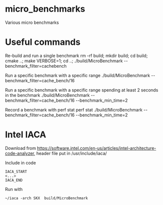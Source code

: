 # micro_benchmarks
Various micro benchmarks

# Useful commands

Re-build and run a single benchmark
    rm -rf build; mkdir build; cd build; cmake ..; make VERBOSE=1; cd ..; ./build/MicroBenchmark --benchmark_filter=cachebench

Run a specific benchmark with a specific range
    ./build/MicroBenchmark --benchmark_filter=cache_bench/16

Run a specific benchmark with a specific range spending at least 2 seconds in the benchmark
    ./build/MicroBenchmark --benchmark_filter=cache_bench/16 --benchmark_min_time=2

Record a benchmark with perf stat
    perf stat ./build/MicroBenchmark --benchmark_filter=cache_bench/16 --benchmark_min_time=2


# Intel IACA

Download from https://software.intel.com/en-us/articles/intel-architecture-code-analyzer, header file put in /usr/include/iaca/

Include in code

    IACA_START
    <...>
    IACA_END

Run with

    ~/iaca -arch SKX  build/MicroBenchmark
